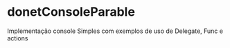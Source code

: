 # donetConsoleParable

Implementação console Simples com exemplos de uso de Delegate, Func<T> e actions
